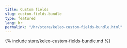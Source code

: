 ```yaml
---
title: Custom fields
slug: custom-fields-bundle
type: featured
lang: hr
permalink: "/hr/store/keleo-custom-fields-bundle.html"
---
```


{% include store/keleo-custom-fields-bundle.md %}
